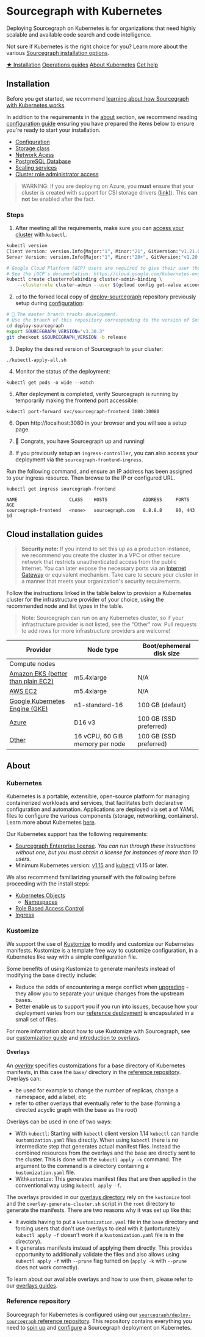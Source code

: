 # Sourcegraph with Kubernetes

<p class="lead">
Deploying Sourcegraph on Kubernetes is for organizations that need highly scalable and
available code search and code intelligence.
</p>

Not sure if Kubernetes is the right choice for you? Learn more about the various [Sourcegraph installation options](../index.md).

<div class="cta-group">
<a class="btn btn-primary" href="#installation">★ Installation</a>
<a class="btn" href="operations">Operations guides</a>
<a class="btn" href="#about">About Kubernetes</a>
<a class="btn" href="../../../#get-help">Get help</a>
</div>

## Installation

Before you get started, we recommend [learning about how Sourcegraph with Kubernetes works](#about).

In addition to the requirements in the [about](#about) section, we recommend reading [configuration guide](configure.md) 
ensuring you have prepared the items below to ensure you're ready to start your installation. 

 - [Configuration](./configure.md)
 - [Storage class](./configure.md#configure-a-storage-class)
 - [Network Acess](./configure.md#security-configure-network-access)
 - [PostgreSQL Database](./configure.md#sourcegraph-databases)
 - [Scaling services](./scale.md#tuning-replica-counts-for-horizontal-scalability)
 - [Cluster role administrator access](https://kubernetes.io/docs/reference/access-authn-authz/rbac/)

> WARNING: If you are deploying on Azure, you **must** ensure that your cluster is created with support for CSI storage drivers [(link)](https://docs.microsoft.com/en-us/azure/aks/csi-storage-drivers)). This **can not** be enabled after the fact.

### Steps

1. After meeting all the requirements, make sure you can [access your cluster](https://kubernetes.io/docs/tasks/access-application-cluster/access-cluster/) with `kubectl`.

```bash
kubectl version
Client Version: version.Info{Major:"1", Minor:"21", GitVersion:"v1.21.0", GitCommit:"cb303e613a121a29364f75cc67d3d580833a7479", GitTreeState:"clean", BuildDate:"2021-04-08T16:31:21Z", GoVersion:"go1.16.1", Compiler:"gc", Platform:"linux/amd64"}
Server Version: version.Info{Major:"1", Minor:"20+", GitVersion:"v1.20.8-gke.900", GitCommit:"28ab8501be88ea42e897ca8514d7cd0b436253d9", GitTreeState:"clean", BuildDate:"2021-06-30T09:23:36Z", GoVersion:"go1.15.13b5", Compiler:"gc", Platform:"linux/amd64"}
```

```bash
# Google Cloud Platform (GCP) users are required to give their user the ability to create roles in Kubernetes.
# See the [GCP's documentation: https://cloud.google.com/kubernetes-engine/docs/how-to/role-based-access-control#prerequisites_for_using_role-based_access_control
kubectl create clusterrolebinding cluster-admin-binding \
    --clusterrole cluster-admin --user $(gcloud config get-value account)
```

2) `cd` to the forked local copy of [deploy-sourcegraph](https://github.com/sourcegraph/deploy-sourcegraph) repository previously setup during [configuration](./configure.md#getting-started):

```bash
# 🚨 The master branch tracks development.
# Use the branch of this repository corresponding to the version of Sourcegraph you wish to deploy, e.g. git checkout 3.30
cd deploy-sourcegraph
export SOURCEGRAPH_VERSION="v3.30.3"
git checkout $SOURCEGRAPH_VERSION -b release
```

3) Deploy the desired version of Sourcegraph to your cluster:

```
./kubectl-apply-all.sh
```

4) Monitor the status of the deployment:

```
kubectl get pods -o wide --watch
```

5) After deployment is completed, verify Sourcegraph is running by temporarily making the frontend port accessible:

```
kubectl port-forward svc/sourcegraph-frontend 3080:30080
```

6) Open http://localhost:3080 in your browser and you will see a setup page.


7) 🎉 Congrats, you have Sourcegraph up and running!

8) If you previously setup an `ingress-controller`, you can also access your deployment via the `sourcegraph-frontend-ingress`.

Run the following command, and ensure an IP address has been assigned to your ingress resource. Then browse to the IP or configured URL.
```
kubectl get ingress sourcegraph-frontend

NAME                   CLASS    HOSTS             ADDRESS     PORTS     AGE
sourcegraph-frontend   <none>   sourcegraph.com   8.8.8.8     80, 443   1d
```

## Cloud installation guides

>**Security note:** If you intend to set this up as a production instance, we recommend you create the cluster in a VPC
>or other secure network that restricts unauthenticated access from the public Internet. You can later expose the
>necessary ports via an
>[Internet Gateway](http://docs.aws.amazon.com/AmazonVPC/latest/UserGuide/VPC_Internet_Gateway.html) or equivalent
>mechanism. Take care to secure your cluster in a manner that meets your organization's security requirements.

Follow the instructions linked in the table below to provision a Kubernetes cluster for the
infrastructure provider of your choice, using the recommended node and list types in the
table.

> Note: Sourcegraph can run on any Kubernetes cluster, so if your infrastructure provider is not
> listed, see the "Other" row. Pull requests to add rows for more infrastructure providers are
> welcome!

|Provider|Node type|Boot/ephemeral disk size|
|--- |--- |--- |
|Compute nodes| | |
|[Amazon EKS (better than plain EC2)](eks.md)|m5.4xlarge|N/A|
|[AWS EC2](https://kubernetes.io/docs/getting-started-guides/aws/)|m5.4xlarge|N/A|
|[Google Kubernetes Engine (GKE)](https://cloud.google.com/kubernetes-engine/docs/quickstart)|n1-standard-16|100 GB (default)|
|[Azure](azure.md)|D16 v3|100 GB (SSD preferred)|
|[Other](https://kubernetes.io/docs/setup/pick-right-solution/)|16 vCPU, 60 GiB memory per node|100 GB (SSD preferred)|


## About

### Kubernetes

Kubernetes is a portable, extensible, open-source platform for managing containerized workloads and services, that facilitates both declarative configuration and automation. Applications are deployed via set a of YAML files to configure the various components (storage, networking, containers). Learn more about Kubernetes [here](https://kubernetes.io/docs/concepts/overview/what-is-kubernetes/).

Our Kubernetes support has the following requirements:

- [Sourcegraph Enterprise license](configure.md#add-license-key). _You can run through these instructions without one, but you must obtain a license for instances of more than 10 users._
- Minimum Kubernetes version: [v1.15](https://kubernetes.io/blog/2019/06/19/kubernetes-1-15-release-announcement/) and [kubectl](https://kubernetes.io/docs/tasks/tools/install-kubectl/) v1.15 or later.

We also recommend familiarizing yourself with the following before proceeding with the install steps:

- [Kubernetes Objects](https://kubernetes.io/docs/concepts/overview/working-with-objects/kubernetes-objects/)
  - [Namespaces](https://kubernetes.io/docs/concepts/overview/working-with-objects/namespaces/)
- [Role Based Access Control](https://kubernetes.io/docs/reference/access-authn-authz/rbac/)
- [Ingress](https://kubernetes.io/docs/concepts/services-networking/ingress/)

### Kustomize

We support the use of [Kustomize](https://kustomize.io) to modify and customize our Kubernetes manifests. Kustomize is a template free way to customize configuration, in a Kubernetes like way with a simple configuration file.

Some benefits of using Kustomize to generate manifests instead of modifying the base directly include:

- Reduce the odds of encountering a merge conflict when [upgrading](update.md) - they allow you to separate your unique changes from the upstream bases.
- Better enable us to support you if you run into issues, because how your deployment varies from our [reference deployment](#reference-repository) is encapsulated in a small set of files.

For more information about how to use Kustomize with Sourcegraph, see our [customization guide](./configure.md#customizations) and [introduction to overlays](#overlays).

#### Overlays

An [*overlay*](https://kubernetes.io/docs/tasks/manage-kubernetes-objects/kustomization/#bases-and-overlays) specifies customizations for a base directory of Kubernetes manifests, in this case the `base/` directory in the [reference repository](#reference-repository). Overlays can:

- be used for example to change the number of replicas, change a namespace, add a label, etc
- refer to other overlays that eventually refer to the base (forming a directed acyclic graph with the base as the root)

Overlays can be used in one of two ways:

- With `kubectl`: Starting with `kubectl` client version 1.14 `kubectl` can handle `kustomization.yaml` files directly.
When using `kubectl` there is no intermediate step that generates actual manifest files. Instead the combined resources from the
overlays and the base are directly sent to the cluster. This is done with the `kubectl apply -k` command. The argument to the
command is a directory containing a `kustomization.yaml` file.
- With`kustomize`: This generates manifest files that are then applied in the conventional way using `kubectl apply -f`.

The overlays provided in our [overlays directory](https://github.com/sourcegraph/deploy-sourcegraph/tree/master/overlays) rely on the `kustomize` tool and the `overlay-generate-cluster.sh` script in the
`root` directory to generate the manifests. There are two reasons why it was set up like this:

- It avoids having to put a `kustomization.yaml` file in the `base` directory and forcing users that don't use overlays
  to deal with it (unfortunately `kubectl apply -f` doesn't work if a `kustomization.yaml` file is in the directory).
- It generates manifests instead of applying them directly. This provides opportunity to additionally validate the files
  and also allows using `kubectl apply -f` with `--prune` flag turned on (`apply -k` with `--prune` does not work correctly).

To learn about our available overlays and how to use them, please refer to our [overlays guides](./configure.md#overlays).

### Reference repository

Sourcegraph for Kubernetes is configured using our [`sourcegraph/deploy-sourcegraph` reference repository](https://github.com/sourcegraph/deploy-sourcegraph/). This repository contains everything you need to [spin up](#installation) and [configure](./configure.md) a Sourcegraph deployment on Kubernetes.
